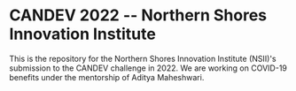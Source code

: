 # CANDEV 2022 -- Northern Shores Innovation Institute
This is the repository for the Northern Shores Innovation Institute (NSII)'s submission to the CANDEV challenge in 2022. We are working on COVID-19 benefits under the mentorship of Aditya Maheshwari. 

